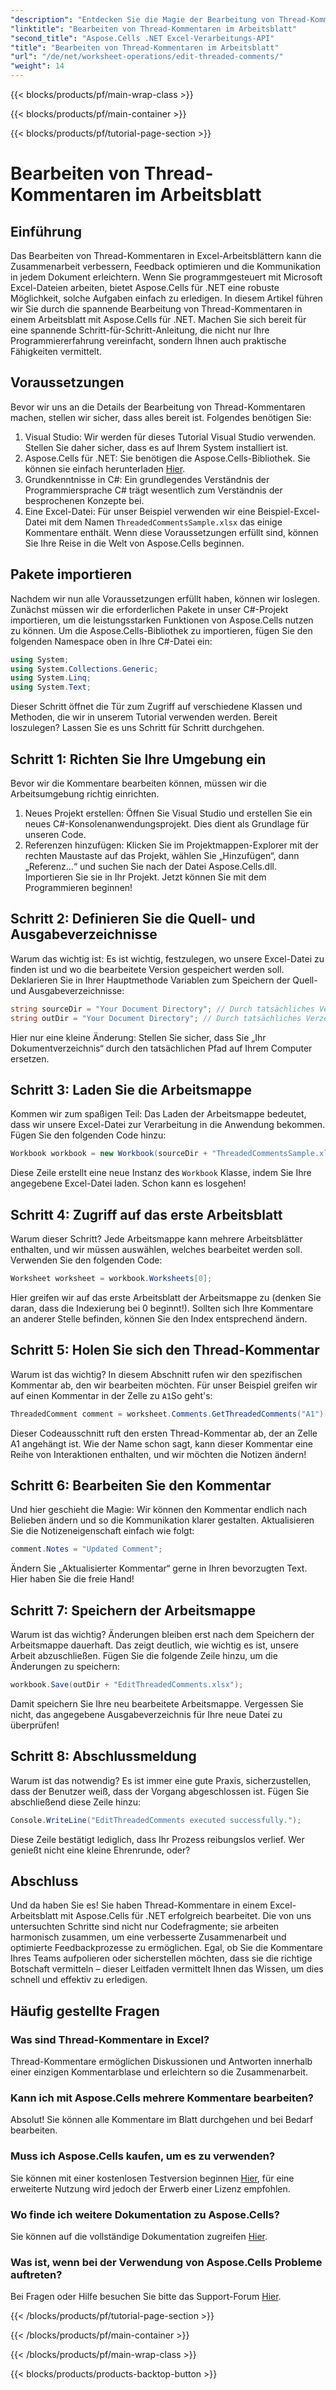 ```yaml
---
"description": "Entdecken Sie die Magie der Bearbeitung von Thread-Kommentaren in Excel mit Aspose.Cells für .NET! Folgen Sie unserer Schritt-für-Schritt-Anleitung und meistern Sie Ihre Dokumente mit Leichtigkeit."
"linktitle": "Bearbeiten von Thread-Kommentaren im Arbeitsblatt"
"second_title": "Aspose.Cells .NET Excel-Verarbeitungs-API"
"title": "Bearbeiten von Thread-Kommentaren im Arbeitsblatt"
"url": "/de/net/worksheet-operations/edit-threaded-comments/"
"weight": 14
---
```


{{< blocks/products/pf/main-wrap-class >}}

{{< blocks/products/pf/main-container >}}

{{< blocks/products/pf/tutorial-page-section >}}

# Bearbeiten von Thread-Kommentaren im Arbeitsblatt

## Einführung
Das Bearbeiten von Thread-Kommentaren in Excel-Arbeitsblättern kann die Zusammenarbeit verbessern, Feedback optimieren und die Kommunikation in jedem Dokument erleichtern. Wenn Sie programmgesteuert mit Microsoft Excel-Dateien arbeiten, bietet Aspose.Cells für .NET eine robuste Möglichkeit, solche Aufgaben einfach zu erledigen. In diesem Artikel führen wir Sie durch die spannende Bearbeitung von Thread-Kommentaren in einem Arbeitsblatt mit Aspose.Cells für .NET. Machen Sie sich bereit für eine spannende Schritt-für-Schritt-Anleitung, die nicht nur Ihre Programmiererfahrung vereinfacht, sondern Ihnen auch praktische Fähigkeiten vermittelt.
## Voraussetzungen
Bevor wir uns an die Details der Bearbeitung von Thread-Kommentaren machen, stellen wir sicher, dass alles bereit ist. Folgendes benötigen Sie:
1. Visual Studio: Wir werden für dieses Tutorial Visual Studio verwenden. Stellen Sie daher sicher, dass es auf Ihrem System installiert ist.
2. Aspose.Cells für .NET: Sie benötigen die Aspose.Cells-Bibliothek. Sie können sie einfach herunterladen [Hier](https://releases.aspose.com/cells/net/).
3. Grundkenntnisse in C#: Ein grundlegendes Verständnis der Programmiersprache C# trägt wesentlich zum Verständnis der besprochenen Konzepte bei.
4. Eine Excel-Datei: Für unser Beispiel verwenden wir eine Beispiel-Excel-Datei mit dem Namen `ThreadedCommentsSample.xlsx` das einige Kommentare enthält.
Wenn diese Voraussetzungen erfüllt sind, können Sie Ihre Reise in die Welt von Aspose.Cells beginnen.
## Pakete importieren
Nachdem wir nun alle Voraussetzungen erfüllt haben, können wir loslegen. Zunächst müssen wir die erforderlichen Pakete in unser C#-Projekt importieren, um die leistungsstarken Funktionen von Aspose.Cells nutzen zu können.
Um die Aspose.Cells-Bibliothek zu importieren, fügen Sie den folgenden Namespace oben in Ihre C#-Datei ein:
```csharp
using System;
using System.Collections.Generic;
using System.Linq;
using System.Text;
```
Dieser Schritt öffnet die Tür zum Zugriff auf verschiedene Klassen und Methoden, die wir in unserem Tutorial verwenden werden. 
Bereit loszulegen? Lassen Sie es uns Schritt für Schritt durchgehen.
## Schritt 1: Richten Sie Ihre Umgebung ein
Bevor wir die Kommentare bearbeiten können, müssen wir die Arbeitsumgebung richtig einrichten.
1. Neues Projekt erstellen: Öffnen Sie Visual Studio und erstellen Sie ein neues C#-Konsolenanwendungsprojekt. Dies dient als Grundlage für unseren Code.
2. Referenzen hinzufügen: Klicken Sie im Projektmappen-Explorer mit der rechten Maustaste auf das Projekt, wählen Sie „Hinzufügen“, dann „Referenz…“ und suchen Sie nach der Datei Aspose.Cells.dll. Importieren Sie sie in Ihr Projekt. 
Jetzt können Sie mit dem Programmieren beginnen!
## Schritt 2: Definieren Sie die Quell- und Ausgabeverzeichnisse
Warum das wichtig ist: Es ist wichtig, festzulegen, wo unsere Excel-Datei zu finden ist und wo die bearbeitete Version gespeichert werden soll.
Deklarieren Sie in Ihrer Hauptmethode Variablen zum Speichern der Quell- und Ausgabeverzeichnisse:
```csharp
string sourceDir = "Your Document Directory"; // Durch tatsächliches Verzeichnis ersetzen
string outDir = "Your Document Directory"; // Durch tatsächliches Verzeichnis ersetzen
```
Hier nur eine kleine Änderung: Stellen Sie sicher, dass Sie „Ihr Dokumentverzeichnis“ durch den tatsächlichen Pfad auf Ihrem Computer ersetzen. 
## Schritt 3: Laden Sie die Arbeitsmappe
Kommen wir zum spaßigen Teil: Das Laden der Arbeitsmappe bedeutet, dass wir unsere Excel-Datei zur Verarbeitung in die Anwendung bekommen.
Fügen Sie den folgenden Code hinzu:
```csharp
Workbook workbook = new Workbook(sourceDir + "ThreadedCommentsSample.xlsx");
```
Diese Zeile erstellt eine neue Instanz des `Workbook` Klasse, indem Sie Ihre angegebene Excel-Datei laden. Schon kann es losgehen!
## Schritt 4: Zugriff auf das erste Arbeitsblatt
Warum dieser Schritt? Jede Arbeitsmappe kann mehrere Arbeitsblätter enthalten, und wir müssen auswählen, welches bearbeitet werden soll.
Verwenden Sie den folgenden Code:
```csharp
Worksheet worksheet = workbook.Worksheets[0];
```
Hier greifen wir auf das erste Arbeitsblatt der Arbeitsmappe zu (denken Sie daran, dass die Indexierung bei 0 beginnt!). Sollten sich Ihre Kommentare an anderer Stelle befinden, können Sie den Index entsprechend ändern.
## Schritt 5: Holen Sie sich den Thread-Kommentar
Warum ist das wichtig? In diesem Abschnitt rufen wir den spezifischen Kommentar ab, den wir bearbeiten möchten.
Für unser Beispiel greifen wir auf einen Kommentar in der Zelle zu `A1`So geht's:
```csharp
ThreadedComment comment = worksheet.Comments.GetThreadedComments("A1")[0];
```
Dieser Codeausschnitt ruft den ersten Thread-Kommentar ab, der an Zelle A1 angehängt ist. Wie der Name schon sagt, kann dieser Kommentar eine Reihe von Interaktionen enthalten, und wir möchten die Notizen ändern!
## Schritt 6: Bearbeiten Sie den Kommentar
Und hier geschieht die Magie: Wir können den Kommentar endlich nach Belieben ändern und so die Kommunikation klarer gestalten.
Aktualisieren Sie die Notizeneigenschaft einfach wie folgt:
```csharp
comment.Notes = "Updated Comment";
```
Ändern Sie „Aktualisierter Kommentar“ gerne in Ihren bevorzugten Text. Hier haben Sie die freie Hand!
## Schritt 7: Speichern der Arbeitsmappe
Warum ist das wichtig? Änderungen bleiben erst nach dem Speichern der Arbeitsmappe dauerhaft. Das zeigt deutlich, wie wichtig es ist, unsere Arbeit abzuschließen.
Fügen Sie die folgende Zeile hinzu, um die Änderungen zu speichern:
```csharp
workbook.Save(outDir + "EditThreadedComments.xlsx");
```
Damit speichern Sie Ihre neu bearbeitete Arbeitsmappe. Vergessen Sie nicht, das angegebene Ausgabeverzeichnis für Ihre neue Datei zu überprüfen!
## Schritt 8: Abschlussmeldung
Warum ist das notwendig? Es ist immer eine gute Praxis, sicherzustellen, dass der Benutzer weiß, dass der Vorgang abgeschlossen ist.
Fügen Sie abschließend diese Zeile hinzu:
```csharp
Console.WriteLine("EditThreadedComments executed successfully.");
```
Diese Zeile bestätigt lediglich, dass Ihr Prozess reibungslos verlief. Wer genießt nicht eine kleine Ehrenrunde, oder?
## Abschluss
Und da haben Sie es! Sie haben Thread-Kommentare in einem Excel-Arbeitsblatt mit Aspose.Cells für .NET erfolgreich bearbeitet. Die von uns untersuchten Schritte sind nicht nur Codefragmente; sie arbeiten harmonisch zusammen, um eine verbesserte Zusammenarbeit und optimierte Feedbackprozesse zu ermöglichen. Egal, ob Sie die Kommentare Ihres Teams aufpolieren oder sicherstellen möchten, dass sie die richtige Botschaft vermitteln – dieser Leitfaden vermittelt Ihnen das Wissen, um dies schnell und effektiv zu erledigen.
## Häufig gestellte Fragen
### Was sind Thread-Kommentare in Excel?
Thread-Kommentare ermöglichen Diskussionen und Antworten innerhalb einer einzigen Kommentarblase und erleichtern so die Zusammenarbeit.
### Kann ich mit Aspose.Cells mehrere Kommentare bearbeiten?
Absolut! Sie können alle Kommentare im Blatt durchgehen und bei Bedarf bearbeiten.
### Muss ich Aspose.Cells kaufen, um es zu verwenden?
Sie können mit einer kostenlosen Testversion beginnen [Hier](https://releases.aspose.com/), für eine erweiterte Nutzung wird jedoch der Erwerb einer Lizenz empfohlen.
### Wo finde ich weitere Dokumentation zu Aspose.Cells?
Sie können auf die vollständige Dokumentation zugreifen [Hier](https://reference.aspose.com/cells/net/).
### Was ist, wenn bei der Verwendung von Aspose.Cells Probleme auftreten?
Bei Fragen oder Hilfe besuchen Sie bitte das Support-Forum [Hier](https://forum.aspose.com/c/cells/9).


{{< /blocks/products/pf/tutorial-page-section >}}

{{< /blocks/products/pf/main-container >}}

{{< /blocks/products/pf/main-wrap-class >}}

{{< blocks/products/products-backtop-button >}}